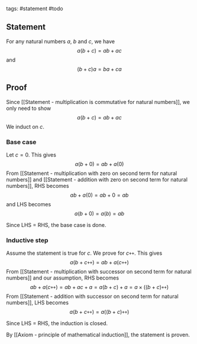 tags: #statement #todo

## Statement

For any natural numbers $a$, $b$ and $c$, we have
$$a(b + c) = ab + ac$$
and 
$$(b + c)a = ba + ca$$

## Proof

Since [[Statement - multiplication is commutative for natural numbers]], we only need to show $$a(b + c) = ab + ac$$
We induct on $c$.

### Base case
Let $c = 0$. This gives
$$a(b + 0) = ab + a(0)$$
From [[Statement - multiplication with zero on second term for natural numbers]] and [[Statement - addition with zero on second term for natural numbers]], RHS becomes
$$ ab + a(0) = ab + 0 = ab$$
and LHS becomes
$$a(b + 0) = a(b) = ab$$

Since LHS $=$ RHS, the base case is done.

### Inductive step

Assume the statement is true for $c$. We prove for $c\texttt{++}$. This gives
$$a(b + c\texttt{++}) = ab + a(c\texttt{++})$$
From [[Statement - multiplication with successor on second term for natural numbers]] and our assumption, RHS becomes
$$ab + a(c\texttt{++}) = ab + ac + a = a(b + c) + a = a\times((b+c)\texttt{++})$$
From [[Statement - addition with successor on second term for natural numbers]], LHS becomes
$$a(b + c\texttt{++}) = a((b + c)\texttt{++})$$

Since LHS $=$ RHS, the induction is closed.

By [[Axiom - principle of mathematical induction]], the statement is proven.